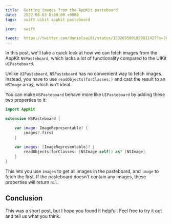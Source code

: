 ```yaml
---
title:  Getting images from the AppKit pasteboard
date:   2022-06-03 8:00:00 +0000
tags:   swift uikit appkit pasteboard

icon:   swift

tweet:  https://twitter.com/danielsaidi/status/1532695001959911427?s=20&t=oawr9-x9iAsexoKgphA6OA
---
```


In this post, we'll take a quick look at how we can fetch images from the AppKit `NSPasteboard`, which lacks a lot of functionality compared to the UIKit `UIPasteboard`.

Unlike `UIPasteboard`, `NSPasteboard` has no convenient way to fetch images. Instead, you have to use `readObjects(forClasses:)` and cast the result to an `NSImage` array, which isn't ideal. 

You can make `NSPasteboard` behave more like `UIPasteboard` by adding these two properties to it:

```swift
import AppKit

extension NSPasteboard {

    var image: ImageRepresentable? {
        images?.first
    }
    
    var images: [ImageRepresentable]? {
        readObjects(forClasses: [NSImage.self]) as? [NSImage]
    }
}
```

This lets you use `images` to get all images in the pasteboard, and `image` to fetch the first. If the pasteboard doesn't contain any images, these properties will return `nil`.


## Conclusion

This was a short post, but I hope you found it helpful. Feel free to try it out and tell us what you think.